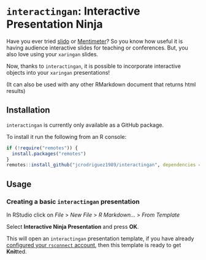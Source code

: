 `interactingan`: Interactive Presentation Ninja
================

Have you ever tried [slido](https://www.sli.do/) or
[Mentimeter](https://www.mentimeter.com/)? So you know how useful it is having audience interactive slides for teaching or conferences. But,
you also love using your `xaringan` slides.

Now, thanks to `interactingan`, it is possible to incorporate
interactive objects into your `xaringan` presentations\!

(It can also be used with any other RMarkdown document that returns html
results)

## Installation

`interactingan` is currently only available as a GitHub package.

To install it run the following from an R console:

``` r
if (!require("remotes")) {
  install.packages("remotes")
}
remotes::install_github("jcrodriguez1989/interactingan", dependencies = TRUE)
```

## Usage

### Creating a basic `interactingan` presentation

In RStudio click on *File* \> *New File* \> *R Markdown…* \> *From
Template*

Select **Interactive Ninja Presentation** and press **OK**.

This will open an `interactingan` presentation template, if you have
already [configured your `rsconnect`
account](https://docs.rstudio.com/shinyapps.io/getting-started.html#configure-rsconnect),
then this template is ready to get **Knit**ted.
